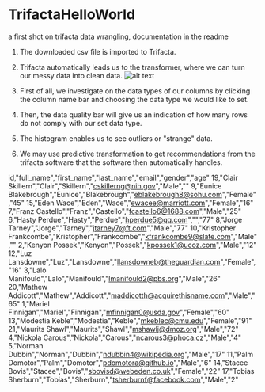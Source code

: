 # TrifactaHelloWorld
a first shot on trifacta data wrangling, documentation in the readme

1. The downloaded csv file is imported to Trifacta.
2. Trifacta automatically leads us to the transformer, where we can turn our messy data into clean data. 
![alt text](TrifactaHelloWorld/images/1_start.PNG)

3. First of all, we investigate on the data types of our columns by clicking the column name bar and choosing the data type we would like to set.
4. Then, the data quality bar will give us an indication of how many rows do not comply with our set data type. 
5. The histogram enables us to see outliers or "strange" data.
6. We may use predictive transformation to get recommendations from the trifacta software that the software then automatically handles. 


id,"full_name","first_name","last_name","email","gender","age"
19,"Clair Skillern","Clair","Skillern","cskillerng@nih.gov","Male",""
9,"Eunice Blakebrough","Eunice","Blakebrough","eblakebrough8@sohu.com","Female","45"
15,"Eden Wace","Eden","Wace","ewacee@marriott.com","Female","16"
7,"Franz Castello","Franz","Castello","fcastello6@1688.com","Male","25"
6,"Hasty Perdue","Hasty","Perdue","hperdue5@qq.com","","77"
8,"Jorge Tarney","Jorge","Tarney","jtarney7@ft.com","Male","77"
10,"Kristopher Frankcombe","Kristopher","Frankcombe","kfrankcombe9@slate.com","Male",""
2,"Kenyon Possek","Kenyon","Possek","kpossek1@ucoz.com","Male","12"
12,"Luz Lansdowne","Luz","Lansdowne","llansdowneb@theguardian.com","Female","16"
3,"Lalo Manifould","Lalo","Manifould","lmanifould2@pbs.org","Male","26"
20,"Mathew Addicott","Mathew","Addicott","maddicotth@acquirethisname.com","Male","65"
1,"Mariel Finnigan","Mariel","Finnigan","mfinnigan0@usda.gov","Female","60"
13,"Modestia Keble","Modestia","Keble","mkeblec@cmu.edu","Female","91"
21,"Maurits Shawl","Maurits","Shawl","mshawlj@dmoz.org","Male","72"
4,"Nickola Carous","Nickola","Carous","ncarous3@phoca.cz","Male","4"
5,"Norman Dubbin","Norman","Dubbin","ndubbin4@wikipedia.org","Male","17"
11,"Palm Domotor","Palm","Domotor","pdomotora@github.io","Male","6"
14,"Stacee Bovis","Stacee","Bovis","sbovisd@webeden.co.uk","Female","22"
17,"Tobias Sherburn","Tobias","Sherburn","tsherburnf@facebook.com","Male","2"

